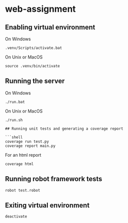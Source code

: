 # web-assignment

## Enabling virtual environment
On Windows
```shell
.venv/Scripts/activate.bat
```

On Unix or MacOS
```shell
source .venv/bin/activate
```

## Running the server
On Windows
```shell
./run.bat
```

On Unix or MacOS
```shell
./run.sh

## Running unit tests and generating a coverage report

```shell
coverage run test.py
coverage report main.py
```
For an html report
```shell
coverage html
```

## Running robot framework tests
```shell
robot test.robot
```

## Exiting virtual environment
```shell
deactivate
```

